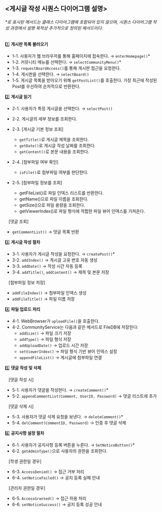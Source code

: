 ## <게시글 작성 시퀀스 다이어그램 설명>

###### *로 표시된 메서드는 클래스 다이어그램에 포함되어 있지 않으며, 시퀀스 다이어그램 작성 과정에서 설명 목적상 추가적으로 정의된 메서드이다. <br>

1️⃣ **게시판 목록 불러오기** <br>
- 1-1. 사용자가 웹 브라우저를 통해 홈페이지에 접속한다. → `enterHomepage()`*
- 1-2. 커뮤니티 메뉴를 선택한다. → `selectCommunityMenu()`*
- 1-3. `requestBoardAccess()`를 통해 게시판 접근을 요청한다.
- 1-4. 게시판을 선택한다. → `selectBoard()`
- 1-5. 게시글 목록을 받아오기 위해  `getPostList()`를 호출한다. 가장 최근에 작성된 Post를 우선하여 순차적으로 반환한다.


2️⃣ **게시글 읽기** <br>
- 2-1. 사용자가 특정 게시글을 선택한다. → `selectPost()`
- 2-2. 게시글의 세부 정보를 조회한다.

- 2-3. [게시글 기본 정보 조회] <br>
  -  `getTitle()`로 게시글 제목을 조회한다.
  -  `getDate()`로 게시글 작성 날짜를 조회한다.
  -  `getContent()`로 본문 내용을 조회한다.

- 2-4. [첨부파일 여부 확인] <br>
  - `isFile()`로 첨부파일 여부를 판단한다.
    
- 2-5. [첨부파일 정보를 조회]
  - getFileList()로 파일 인덱스 리스트를 반환한다.
  - getName()으로 파일 이름을 조회한다. 
  - getSize()으로 파일 용량을 조회한다. 
  - getViewerIndex()로 파일 형식에 적합한 파일 뷰어 인덱스를 가져온다.
    
&nbsp;&nbsp;&nbsp;[댓글 조회] <br>
- `getCommentList()` → 댓글 목록 반환

3️⃣ **게시글 작성 절차** <br>
- 3-1. 사용자가 게시글 작성을 요청한다. → `createPost()`*
- 3-2. `addIndex()` → 게시글 고유 번호 자동 생성
- 3-3. `addDate()` → 작성 시간 자동 등록
- 3-4. `addTitle()`, `addContent()` → 제목 및 본문 저장

&nbsp;&nbsp;&nbsp;[첨부파일 정보 저장] <br>
- `addFileIndex()` → 첨부파일 인덱스 생성
- `addFileTitle()` → 파일 이름 저장

4️⃣ **파일 업로드 처리** <br>
- 4-1. WebBrowser가 `uploadFile()`을 호출한다.  
- 4-2. CommunityService는 다음과 같은 메서드로 FileDB에 저장한다:
  - `addSize()` → 파일 크기 저장  
  - `addType()` → 파일 형식 저장  
  - `addUploadDate()` → 업로드 시간 저장  
  - `setViewerIndex()` → 파일 형식 기반 뷰어 인덱스 설정  
  - `appendFileList()` → 게시글에 첨부파일 연결

5️⃣ **댓글 작성 및 삭제** <br>

&nbsp;&nbsp;&nbsp;[댓글 작성 시] <br>
- 5-1. 사용자가 댓글을 작성한다. → `createComment()`*
- 5-2. `appendCommentList(Comment, UserID, Password)` → 댓글 리스트에 추가

&nbsp;&nbsp;&nbsp;[댓글 삭제 시] <br>
- 5-3. 사용자가 댓글 삭제 요청을 보낸다. → `deleteComment()`*
- 5-4. `delComment(CommentID, Password)` → 인증 후 댓글 삭제

6️⃣ **공지사항 설정 절차** <br>
- 6-1. 사용자가 공지사항 등록 버튼을 누른다. → `SetNoticeButton()`*
- 6-2. `getAdminType()`으로 사용자의 권한을 조회한다.

&nbsp;&nbsp;&nbsp;[학생 권한일 경우] <br>
- 6-3. `AccessDenied()` → 접근 거부 처리  
- 6-4. `setNoticeFailed()` → 공지 등록 실패 안내

&nbsp;&nbsp;&nbsp;[관리자 권한일 경우] <br>
- 6-5. `AccessGranted()` → 접근 허용 처리  
- 6-6. `setNoticeSuccess()` → 공지 등록 성공 안내
